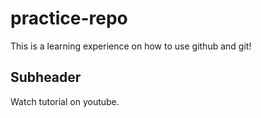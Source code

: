 # practice-repo

This is a learning experience on how to use github and git!

## Subheader

Watch tutorial on youtube.

